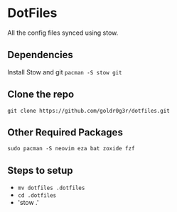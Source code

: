 
# DotFiles
All the config files synced using stow.

## Dependencies
Install Stow and git
`pacman -S stow git`

## Clone the repo
`git clone https://github.com/goldr0g3r/dotfiles.git`

## Other Required Packages
`sudo pacman -S neovim eza bat zoxide fzf `

## Steps to setup
 - `mv dotfiles .dotfiles`
 - `cd .dotfiles`
 - 'stow .'



